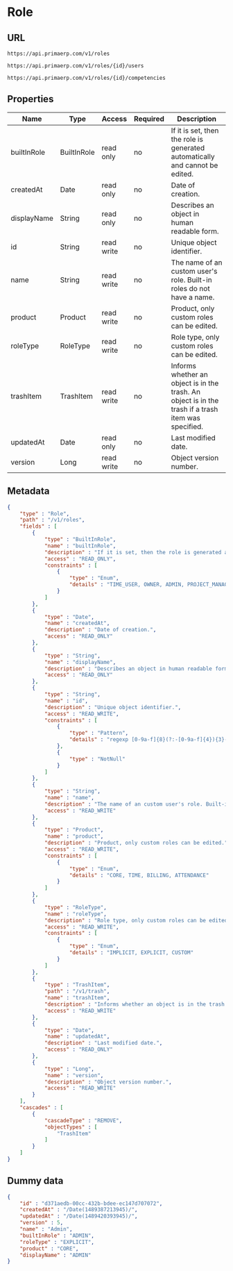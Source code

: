 Role
==

## URL

	https://api.primaerp.com/v1/roles

	https://api.primaerp.com/v1/roles/{id}/users

	https://api.primaerp.com/v1/roles/{id}/competencies

## Properties

| Name        | Type        | Access     | Required | Description                                                                                         |
|-------------|-------------|------------|----------|-----------------------------------------------------------------------------------------------------|
| builtInRole | BuiltInRole | read only  | no       | If it is set, then the role is generated automatically and cannot be edited.                        |
| createdAt   | Date        | read only  | no       | Date of creation.                                                                                   |
| displayName | String      | read only  | no       | Describes an object in human readable form.                                                         |
| id          | String      | read write | no       | Unique object identifier.                                                                           |
| name        | String      | read write | no       | The name of an custom user's role. Built-in roles do not have a name.                               |
| product     | Product     | read write | no       | Product, only custom roles can be edited.                                                           |
| roleType    | RoleType    | read write | no       | Role type, only custom roles can be edited.                                                         |
| trashItem   | TrashItem   | read write | no       | Informs whether an object is in the trash. An object is in the trash if a trash item was specified. |
| updatedAt   | Date        | read only  | no       | Last modified date.                                                                                 |
| version     | Long        | read write | no       | Object version number.                                                                              |

## Metadata

```JSON
{
	"type" : "Role",
	"path" : "/v1/roles",
	"fields" : [
		{
			"type" : "BuiltInRole",
			"name" : "builtInRole",
			"description" : "If it is set, then the role is generated automatically and cannot be edited.",
			"access" : "READ_ONLY",
			"constraints" : [
				{
					"type" : "Enum",
					"details" : "TIME_USER, OWNER, ADMIN, PROJECT_MANAGER, PRICE_EDITOR, BILLING_USER, ATTENDANCE_USER, ATTENDANCE_ADVANCED_USER, ATTENDANCE_MANAGER, TEAM_OBSERVER"
				}
			]
		},
		{
			"type" : "Date",
			"name" : "createdAt",
			"description" : "Date of creation.",
			"access" : "READ_ONLY"
		},
		{
			"type" : "String",
			"name" : "displayName",
			"description" : "Describes an object in human readable form.",
			"access" : "READ_ONLY"
		},
		{
			"type" : "String",
			"name" : "id",
			"description" : "Unique object identifier.",
			"access" : "READ_WRITE",
			"constraints" : [
				{
					"type" : "Pattern",
					"details" : "regexp [0-9a-f]{8}(?:-[0-9a-f]{4}){3}-[0-9a-f]{12}"
				},
				{
					"type" : "NotNull"
				}
			]
		},
		{
			"type" : "String",
			"name" : "name",
			"description" : "The name of an custom user's role. Built-in roles do not have a name.",
			"access" : "READ_WRITE"
		},
		{
			"type" : "Product",
			"name" : "product",
			"description" : "Product, only custom roles can be edited.",
			"access" : "READ_WRITE",
			"constraints" : [
				{
					"type" : "Enum",
					"details" : "CORE, TIME, BILLING, ATTENDANCE"
				}
			]
		},
		{
			"type" : "RoleType",
			"name" : "roleType",
			"description" : "Role type, only custom roles can be edited.",
			"access" : "READ_WRITE",
			"constraints" : [
				{
					"type" : "Enum",
					"details" : "IMPLICIT, EXPLICIT, CUSTOM"
				}
			]
		},
		{
			"type" : "TrashItem",
			"path" : "/v1/trash",
			"name" : "trashItem",
			"description" : "Informs whether an object is in the trash. An object is in the trash if a trash item was specified.",
			"access" : "READ_WRITE"
		},
		{
			"type" : "Date",
			"name" : "updatedAt",
			"description" : "Last modified date.",
			"access" : "READ_ONLY"
		},
		{
			"type" : "Long",
			"name" : "version",
			"description" : "Object version number.",
			"access" : "READ_WRITE"
		}
	],
	"cascades" : [
		{
			"cascadeType" : "REMOVE",
			"objectTypes" : [
				"TrashItem"
			]
		}
	]
}
```

## Dummy data

```JSON
{
	"id" : "d371aedb-00cc-432b-bdee-ec147d707072",
	"createdAt" : "/Date(1489387213945)/",
	"updatedAt" : "/Date(1489420393945)/",
	"version" : 5,
	"name" : "Admin",
	"builtInRole" : "ADMIN",
	"roleType" : "EXPLICIT",
	"product" : "CORE",
	"displayName" : "ADMIN"
}
```
